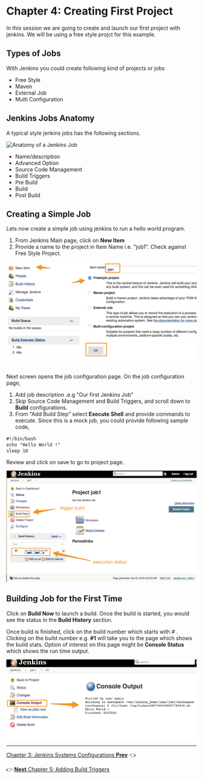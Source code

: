 # Chapter 4: Creating First Project
In this session we are going to create and launch our first project  with jenkins. We will be using a free style projct for this example.

## Types of Jobs
With Jenkins you could create following kind of projects or jobs

* Free Style
* Maven
* External Job
* Multi Configuration


## Jenkins Jobs Anatomy
A  typical  style jenkins jobs has the following sections.

![Anatomy of a Jenkins Job](images/chap4/jenkins_job_anatomy.png)

* Name/description
* Advanced Option
* Source Code Management
* Build Triggers
* Pre Build
* Build
* Post Build

## Creating a Simple Job
Lets now create a simple job using jenkins to run a hello world program.

  1. From Jenkins Main page, click on **New Item**  
  1. Provide a name to the project in Item Name i.e. "job1". Check against Free Style Project.  

![ Naming Jenkins Job ](images/chap4/job_name.jpg)

Next screen opens the job configuration page. On the job configuration page,
  1. Add job description .e.g "Our first Jenkins Job"  
  1. Skip Source Code Management and Build Triggers, and scroll down to **Build** configurations.  
  1. From "Add Build Step" select **Execute Shell** and provide commands to execute. Since this  is a  mock job, you could provide following sample code,  

```
#!/bin/bash
echo "Hello World !"
sleep 10

```  

Review and click on save to go to project page.

![Project Page](images/chap4/project_page.jpg)


## Building Job for the First Time

Click on **Build Now** to launch a build. Once the build is started, you would see the status in the **Build History** section.

Once build is finished, click on the build number which starts with # . Clicking on the build number e.g. **#1** will take you to the page which shows the build stats. Option of interest on this page might be **Console Status** which shows the run time output.

![Console Output](images/chap4/console_output.jpg)

----
[Chapter 3: Jenkins Systems Configurations **Prev**](https://github.com/schoolofdevops/learn-jenkins/blob/master/manuscript/030_configure_jenkins.md) :point_left:

:point_right: [**Next** Chapter 5: Adding Build Triggers](https://github.com/schoolofdevops/learn-jenkins/blob/master/manuscript/050_add_build_triggers.md)
